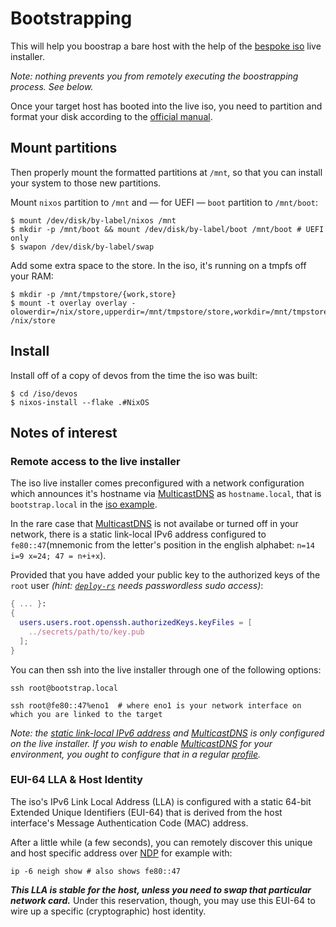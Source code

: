 # Bootstrapping

This will help you boostrap a bare host with the help of the
[bespoke iso](./iso.md) live installer.

_Note: nothing prevents you from remotely executing the boostrapping
process. See below._

Once your target host has booted into the live iso, you need to partition
and format your disk according to the [official manual][manual].

## Mount partitions

Then properly mount the formatted partitions at `/mnt`, so that you can
install your system to those new partitions.

Mount `nixos` partition to `/mnt` and &mdash; for UEFI &mdash; `boot`
partition to `/mnt/boot`:

```console
$ mount /dev/disk/by-label/nixos /mnt
$ mkdir -p /mnt/boot && mount /dev/disk/by-label/boot /mnt/boot # UEFI only
$ swapon /dev/disk/by-label/swap
```

Add some extra space to the store. In the iso, it's running on a tmpfs
off your RAM:
```console
$ mkdir -p /mnt/tmpstore/{work,store}
$ mount -t overlay overlay -olowerdir=/nix/store,upperdir=/mnt/tmpstore/store,workdir=/mnt/tmpstore/work /nix/store
```

## Install

Install off of a copy of devos from the time the iso was built:

```console
$ cd /iso/devos
$ nixos-install --flake .#NixOS
```

## Notes of interest

### Remote access to the live installer

The iso live installer comes preconfigured with a network configuration
which announces it's hostname via [MulticastDNS][mDNS] as `hostname.local`,
that is `bootstrap.local` in the [iso example](./iso).

In the rare case that [MulticastDNS][mDNS] is not availabe or turned off
in your network, there is a static link-local IPv6 address configured to
`fe80::47`(mnemonic from the letter's position in the english alphabet:
`n=14 i=9 x=24; 47 = n+i+x`).

Provided that you have added your public key to the authorized keys of the
`root` user _(hint: [`deploy-rs`](../integrations/deploy.md) needs passwordless
sudo access)_:

```nix
{ ... }:
{
  users.users.root.openssh.authorizedKeys.keyFiles = [
    ../secrets/path/to/key.pub
  ];
}
```

You can then ssh into the live installer through one of the
following options:

```console
ssh root@bootstrap.local

ssh root@fe80::47%eno1  # where eno1 is your network interface on which you are linked to the target
```

_Note: the [static link-local IPv6 address][staticLLA] and [MulticastDNS][mDNS] is only
configured on the live installer. If you wish to enable [MulticastDNS][mDNS]
for your environment, you ought to configure that in a regular [profile](../concepts/profiles.md)._

### EUI-64 LLA & Host Identity

The iso's IPv6 Link Local Address (LLA) is configured with a static 64-bit Extended
Unique Identifiers (EUI-64) that is derived from the host interface's Message
Authentication Code (MAC) address.

After a little while (a few seconds), you can remotely discover this unique and host
specific address over [NDP][NDP] for example with:

```console
ip -6 neigh show # also shows fe80::47
```

***This LLA is stable for the host, unless you need to swap that particular network card.***
Under this reservation, though, you may use this EUI-64 to wire up a specific
(cryptographic) host identity.


[manual]: https://nixos.org/manual/nixos/stable/index.html#sec-installation-partitioning
[mDNS]: https://en.wikipedia.org/wiki/Multicast_DNS
[NDP]: https://en.wikipedia.org/wiki/Neighbor_Discovery_Protocol
[staticLLA]: https://tools.ietf.org/html/rfc7404
